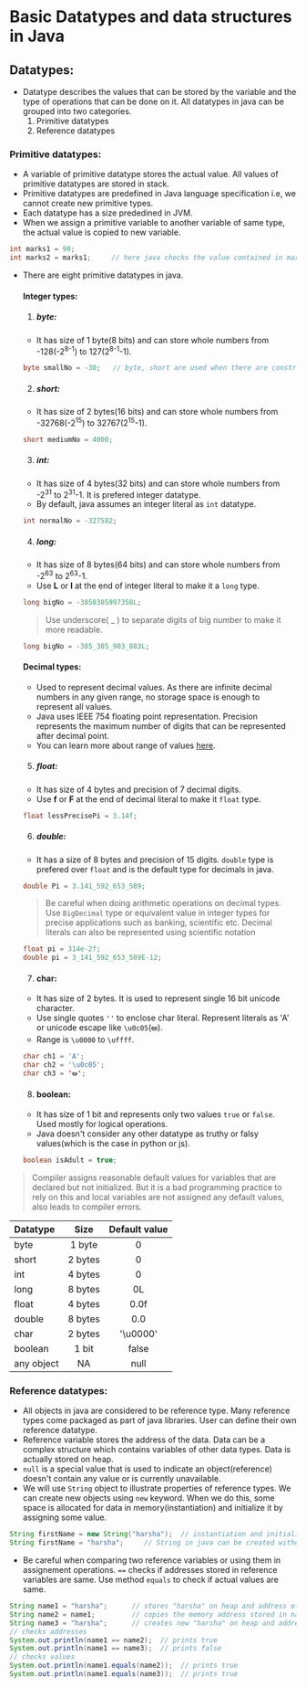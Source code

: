 # Basic Datatypes and data structures in Java
## Datatypes:
- Datatype describes the values that can be stored by the variable and the type of operations that can be done on it. All datatypes in java can be grouped into two categories.
  1. Primitive datatypes
  2. Reference datatypes
### Primitive datatypes:
- A variable of primitive datatype stores the actual value. All values of primitive datatypes are stored in stack.
- Primitive datatypes are predefined in Java language specification i.e, we cannot create new primitive types.
- Each datatype has a size prededined in JVM.
- When we assign a primitive variable to another variable of same type, the actual value is copied to new variable.
```java
int marks1 = 90;
int marks2 = marks1;     // here java checks the value contained in marks1, and creates a new value 90 and stores it in marks2
```
- There are eight primitive datatypes in java.
  #### Integer types:  
  1. ##### byte:
  - It has size of 1 byte(8 bits) and can store whole numbers from -128(-2<sup>8-1</sup>) to 127(2<sup>8-1</sup>-1).
  ```java
  byte smallNo = -30;   // byte, short are used when there are constraints on storage space
  ```
  2. ##### short:
  - It has size of 2 bytes(16 bits) and can store whole numbers from -32768(-2<sup>15</sup>) to 32767(2<sup>15</sup>-1).
  ```java
  short mediumNo = 4000;
  ```
  3. ##### int:
  - It has size of 4 bytes(32 bits) and can store whole numbers from -2<sup>31</sup> to 2<sup>31</sup>-1. It is prefered integer datatype.
  - By default, java assumes an integer literal as `int` datatype.
  ```java
  int normalNo = -327582;
  ```
  4. ##### long:
  - It has size of 8 bytes(64 bits) and can store whole numbers from -2<sup>63</sup> to 2<sup>63</sup>-1.
  - Use **L** or **l** at the end of integer literal to make it a `long` type.
  ```java
  long bigNo = -3858385997358L;
  ```
  > Use underscore( \_ ) to separate digits of big number to make it more readable.
  ```java
  long bigNo = -385_385_903_883L;
  ```
  #### Decimal types:
  - Used to represent decimal values. As there are infinite decimal numbers in any given range, no storage space is enough to represent all values. 
  - Java uses IEEE 754 floating point representation. Precision represents the maximum number of digits that can be represented after decimal point.
  - You can learn more about range of values [here](https://docs.oracle.com/javase/specs/jls/se7/html/jls-4.html#jls-4.2.3).
  5. ##### float:
  - It has size of 4 bytes and precision of 7 decimal digits.
  - Use **f** or **F** at the end of decimal literal to make it `float` type.
  ```java
  float lessPrecisePi = 3.14f;
  ```
  6. ##### double:
  - It has a size of 8 bytes and precision of 15 digits. `double` type is prefered over `float` and is the default type for decimals in java.
  ```java
  double Pi = 3.141_592_653_589;
  ```
  > Be careful when doing arithmetic operations on decimal types. Use `BigDecimal` type or equivalent value in integer types for precise applications such as banking, scientific etc.
  > Decimal literals can also be represented using scientific notation
  ```java
  float pi = 314e-2f;
  double pi = 3_141_592_653_589E-12;
  ```
  7. #### char:
  - It has size of 2 bytes. It is used to represent single 16 bit unicode character.
  - Use single quotes `''` to enclose char literal. Represent literals as 'A' or unicode escape like `\u0c05`(అ).
  - Range is `\u0000` to `\uffff`.
  ```java
  char ch1 = 'A';
  char ch2 = '\u0c05';
  char ch3 = 'అ';
  ```
  8. #### boolean:
  - It has size of 1 bit and represents only two values `true` or `false`. Used mostly for logical operations.
  - Java doesn't consider any other datatype as truthy or falsy values(which is the case in python or js).
  ```java
  boolean isAdult = true;
  ```
> Compiler assigns reasonable default values for variables that are declared but not initialized. But it is a bad programming practice to rely on this and local variables are not assigned any default values, also leads to compiler errors.

Datatype | Size | Default value
:--- | :---: | :---:
byte | 1 byte | 0
short | 2 bytes | 0
int | 4 bytes | 0
long | 8 bytes | 0L
float | 4 bytes | 0.0f
double | 8 bytes | 0.0
char | 2 bytes | '\u0000'
boolean | 1 bit | false
any object | NA | null

### Reference datatypes:
- All objects in java are considered to be reference type. Many reference types come packaged as part of java libraries. User can define their own reference datatype.
- Reference variable stores the address of the data. Data can be a complex structure which contains variables of other data types. Data is actually stored on heap.
- `null` is a special value that is used to indicate an object(reference) doesn't contain any value or is currently unavailable.
- We will use `String` object to illustrate properties of reference types. We can create new objects using `new` keyword. When we do this, some space is allocated for data in memory(instantiation) and initialize it by assigning some value.
```java
String firstName = new String("harsha");  // instantiation and initialization with value "harsha"
String firstName = "harsha";     // String in java can be created without using new keyword and should be enclosed in double quotes
```
- Be careful when comparing two reference variables or using them in assignement operations. `==` checks if addresses stored in reference variables are same. Use method `equals` to check if actual values are same.
```java
String name1 = "harsha";      // stores "harsha" on heap and address of that memory is stored in name1
String name2 = name1;         // copies the memory address stored in name1 and stores it in name2. So both name1 and name2 point to same data
String name3 = "harsha";      // creates new "harsha" on heap and address of that is stored in name3
// checks addresses
System.out.println(name1 == name2);  // prints true
System.out.println(name1 == name3);  // prints false
// checks values
System.out.println(name1.equals(name2));  // prints true
System.out.println(name1.equals(name3));  // prints true
```
